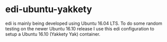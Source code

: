 # edi-ubuntu-yakkety

edi is mainly being developed using Ubuntu 16.04 LTS.
To do some random testing on the newer Ubuntu 16.10 release I use this edi configuration to setup a Ubuntu 16.10 (Yakkety Yak) container.
